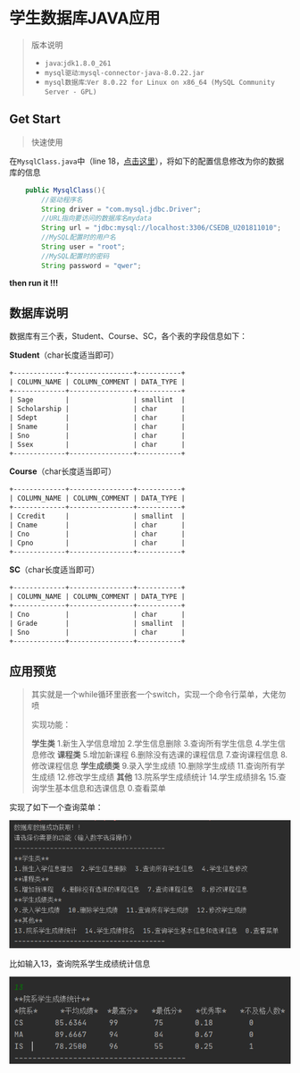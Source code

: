 # 学生数据库JAVA应用

> 版本说明
>
> * `java`:`jdk1.8.0_261`
> * `mysql驱动`:`mysql-connector-java-8.0.22.jar`
> * `mysql数据库`:`Ver 8.0.22 for Linux on x86_64 (MySQL Community Server - GPL)`

## Get Start

> 快速使用

在`MysqlClass.java`中（line 18，[点击这里](https://github.com/AgentGuo/StudentSqlwithJdbc/blob/main/src/jdbc/MysqlClass.java)），将如下的配置信息修改为你的数据库的信息

~~~java
    public MysqlClass(){
        //驱动程序名
        String driver = "com.mysql.jdbc.Driver";
        //URL指向要访问的数据库名mydata
        String url = "jdbc:mysql://localhost:3306/CSEDB_U201811010";
        //MySQL配置时的用户名
        String user = "root";
        //MySQL配置时的密码
        String password = "qwer";
~~~

**then run it !!!**

## 数据库说明

数据库有三个表，Student、Course、SC，各个表的字段信息如下：

**Student**（char长度适当即可）

~~~
+-------------+----------------+-----------+
| COLUMN_NAME | COLUMN_COMMENT | DATA_TYPE |
+-------------+----------------+-----------+
| Sage        |                | smallint  |
| Scholarship |                | char      |
| Sdept       |                | char      |
| Sname       |                | char      |
| Sno         |                | char      |
| Ssex        |                | char      |
+-------------+----------------+-----------+
~~~

**Course**（char长度适当即可）

~~~
+-------------+----------------+-----------+
| COLUMN_NAME | COLUMN_COMMENT | DATA_TYPE |
+-------------+----------------+-----------+
| Ccredit     |                | smallint  |
| Cname       |                | char      |
| Cno         |                | char      |
| Cpno        |                | char      |
+-------------+----------------+-----------+
~~~

**SC**（char长度适当即可）

~~~
+-------------+----------------+-----------+
| COLUMN_NAME | COLUMN_COMMENT | DATA_TYPE |
+-------------+----------------+-----------+
| Cno         |                | char      |
| Grade       |                | smallint  |
| Sno         |                | char      |
+-------------+----------------+-----------+
~~~

## 应用预览

> 其实就是一个while循环里嵌套一个switch，实现一个命令行菜单，大佬勿喷
>
> 实现功能：
>
> **学生类**
> 1.新生入学信息增加  2.学生信息删除  3.查询所有学生信息  4.学生信息修改
> **课程类**
> 5.增加新课程  6.删除没有选课的课程信息  7.查询课程信息  8.修改课程信息
> **学生成绩类**
> 9.录入学生成绩  10.删除学生成绩  11.查询所有学生成绩  12.修改学生成绩
> **其他**
> 13.院系学生成绩统计  14.学生成绩排名  15.查询学生基本信息和选课信息  0.查看菜单

实现了如下一个查询菜单：

![image-20201120000411254](./image/image-20201120000411254.png)

比如输入13，查询院系学生成绩统计信息

![image-20201120000604000](./image/image-20201120000604000.png)